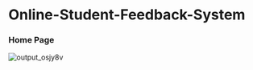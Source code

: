 # Online-Student-Feedback-System


### Home Page
![output_osjy8v](https://user-images.githubusercontent.com/28681392/47772134-5c14e300-dcee-11e8-9248-073dac2f3b04.gif)
